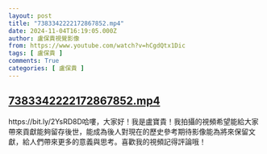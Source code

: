 ```yaml
---
layout: post
title: "7383342222172867852.mp4"
date: 2024-11-04T16:19:05.000Z
author: 盧保貴視覺影像
from: https://www.youtube.com/watch?v=hCgdQtx1Dic
tags: [ 盧保貴 ]
comments: True
categories: [ 盧保貴 ]
---
```

<!--1730737145000-->
[7383342222172867852.mp4](https://www.youtube.com/watch?v=hCgdQtx1Dic)
------

<div>
https://bit.ly/2YsRD8D哈嘍，大家好！我是盧寶貴！我拍攝的視頻希望能給大家帶來貢獻能夠留存後世，能成為後人對現在的歷史參考期待影像能為將來保留文獻，給人們帶來更多的意義與思考。喜歡我的視頻記得評論哦！
</div>
